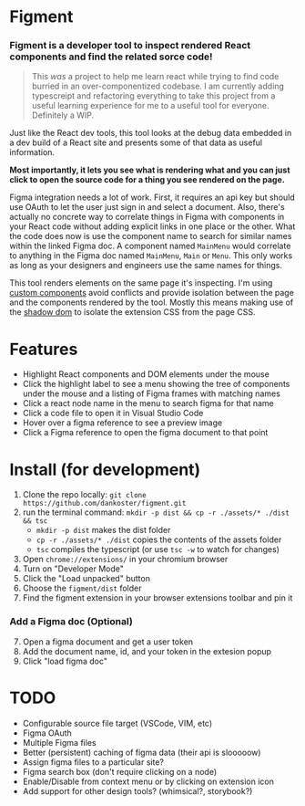 # Figment

### Figment is a developer tool to inspect rendered React components and find the related sorce code!

> This _was_ a project to help me learn react while trying to find code burried in an over-componentized codebase. I am currently adding typescreipt and refactoring everything to take this project from a useful learning experience for me to a useful tool for everyone. Definitely a WIP.

Just like the React dev tools, this tool looks at the debug data embedded in a dev build of a React site and presents some of that data as useful information. 

**Most importantly, it lets you see what is rendering what and you can just click to open the source code for a thing you see rendered on the page.** 

Figma integration needs a lot of work. First, it requires an api key but should use OAuth to let the user just sign in and select a document. Also, there's actually no concrete way to correlate things in Figma with components in your React code without adding explicit links in one place or the other. What the code does now is use the component name to search for similar names within the linked Figma doc. A component named `MainMenu` would correlate to anything in the Figma doc named `MainMenu`, `Main` or `Menu`. This only works as long as your designers and engineers use the same names for things. 

This tool renders elements on the same page it's inspecting. I'm using [custom components](https://developer.mozilla.org/en-US/docs/Web/API/Web_components) avoid conflicts and provide isolation between the page and the components rendered by the tool. Mostly this means making use of the [shadow dom](https://developer.mozilla.org/en-US/docs/Web/API/Web_components/Using_shadow_DOM) to isolate the extension CSS from the page CSS.

# Features
* Highlight React components and DOM elements under the mouse
* Click the highlight label to see a menu showing the tree of components under the mouse and a listing of Figma frames with matching names
* Click a react node name in the menu to search figma for that name
* Click a code file to open it in Visual Studio Code
* Hover over a figma reference to see a preview image 
* Click a Figma reference to open the figma document to that point

# Install (for development)
1) Clone the repo locally: `git clone https://github.com/dankoster/figment.git`
1) run the terminal command: `mkdir -p dist && cp -r ./assets/* ./dist && tsc` 
   * `mkdir -p dist` makes the dist folder
   * `cp -r ./assets/* ./dist` copies the contents of the assets folder
   * `tsc` compiles the typescript (or use `tsc -w` to watch for changes)
1) Open `chrome://extensions/` in your chromium browser
1) Turn on "Developer Mode"
1) Click the "Load unpacked" button
1) Choose the `figment/dist` folder
1) Find the figment extension in your browser extensions toolbar and pin it

### Add a Figma doc (Optional)
7) Open a figma document and get a user token
8) Add the document name, id, and your token in the extesion popup
9) Click "load figma doc"

# TODO
* Configurable source file target (VSCode, VIM, etc)
* Figma OAuth
* Multiple Figma files 
* Better (persistent) caching of figma data (their api is slooooow)
* Assign figma files to a particular site?
* Figma search box (don't require clicking on a node)
* Enable/Disable from context menu or by clicking on extension icon
* Add support for other design tools? (whimsical?, storybook?)
